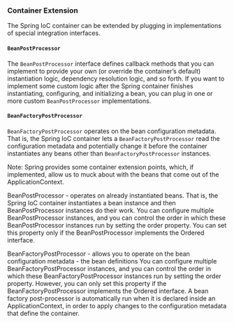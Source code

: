 ### Container Extension

The Spring IoC container can be extended by plugging in implementations of special integration interfaces.

#### `BeanPostProcessor`
The `BeanPostProcessor` interface defines callback methods that you can implement to provide your own (or override the container’s default) instantiation logic, dependency resolution logic, and so forth. If you want to implement some custom logic after the Spring container finishes instantiating, configuring, and initializing a bean, you can plug in one or more custom `BeanPostProcessor` implementations.

#### `BeanFactoryPostProcessor`
`BeanFactoryPostProcessor` operates on the bean configuration metadata. That is, the Spring IoC container lets a `BeanFactoryPostProcessor` read the configuration metadata and potentially change it before the container instantiates any beans other than `BeanFactoryPostProcessor` instances.

Note:
Spring provides some container extension points, which, if implemented, allow us to muck about with the beans that come out of the ApplicationContext. 

BeanPostProcessor - operates on already instantiated beans. That is, the Spring IoC container instantiates a bean instance and then BeanPostProcessor instances do their work.
You can configure multiple BeanPostProcessor instances, and you can control the order in which these BeanPostProcessor instances run by setting the order property. You can set this property only if the BeanPostProcessor implements the Ordered interface.

BeanFactoryPostProcessor - allows you to operate on the bean configuration metadata - the bean definitions 
You can configure multiple BeanFactoryPostProcessor instances, and you can control the order in which these BeanFactoryPostProcessor instances run by setting the order property. However, you can only set this property if the BeanFactoryPostProcessor implements the Ordered interface.
A bean factory post-processor is automatically run when it is declared inside an ApplicationContext, in order to apply changes to the configuration metadata that define the container.